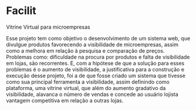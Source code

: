 # Facilit
Vitrine Virtual para microempresas

Esse projeto tem como objetivo o desenvolvimento de um sistema web, que divulgue produtos favorecendo a visibilidade de microempresas, assim como a melhora em relação à pesquisa e comparação de preços. Problemas como: dificuldade na procura por produtos e falta de visibilidade em lojas, são recorrentes. E, com a hipótese de que a solução para esses problemas é o aumento de visibilidade, a justificativa para a construção e execução desse projeto, foi a de que fosse criado um sistema que tivesse como sua principal ferramenta a visibilidade, assim definindo como plataforma, uma vitrine virtual, que além do aumento gradativo da visibilidade, alavanca o número de vendas e concede ao usuário lojista vantagem competitiva em relação a outras lojas.
